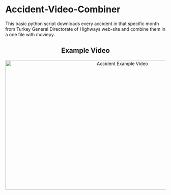 # Accident-Video-Combiner
This basic python script downloads every accident in that specific month from Turkey General Directorate of Highways web-site and combine them in a one file with moviepy.

<div align="center">
  <h2>Example Video</h2>
<a href="https://youtu.be/XvOgmZfs7As" target="_blank"><img src="https://i.ibb.co/VQqfBVH/thumbnail-Ocak.jpg" 
width="720" height="405"
alt="Accident Example Video" /></a>
  </div>
